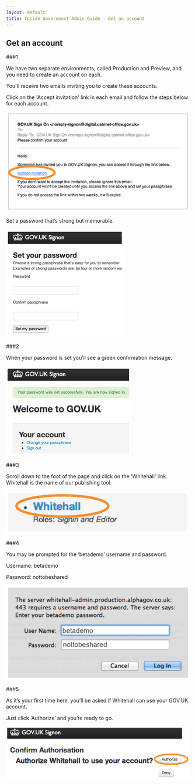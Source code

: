 ```yaml
---
layout: default
title: Inside Government Admin Guide - Get an account
---
```


## Get an account

###1

We have two separate environments, called Production and Preview, and you need to create an account on each.

You'll receive two emails inviting you to create these accounts.

Click on the 'Accept invitation' link in each email and follow the steps below for each account.

![Get an account](get-an-account.png)

Set a password that’s strong but memorable.

![Get an account 2](get-an-account-2.png)

###2

When your password is set you’ll see a green confirmation message.

![Get an account 3](get-an-account-3.png)

###3

Scroll down to the foot of the page and click on the 'Whitehall' link. Whitehall is the name of our publishing tool.

![Get an account 4](get-an-account-4.png)

###4

You may be prompted for the ‘betademo’ username and password. 

Username: betademo

Password: nottobeshared

![Get an account 5](get-an-account-5.png)

###5

As it’s your first time here, you’ll be asked if Whitehall can use your GOV.UK account.

Just click ‘Authorize’ and you’re ready to go.

![Get an account 6](get-an-account-6.png)
